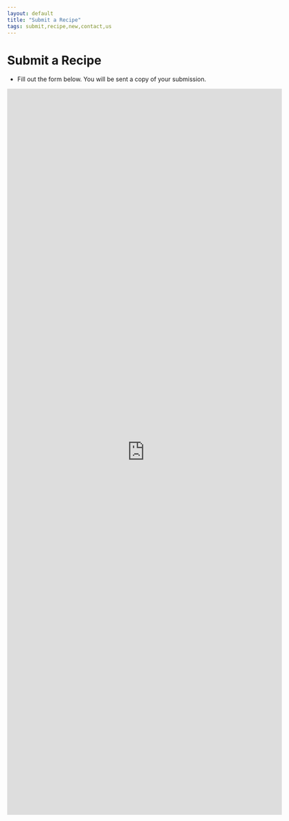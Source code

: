 ```yaml
---
layout: default
title: "Submit a Recipe"
tags: submit,recipe,new,contact,us
---
```

# Submit a Recipe
* Fill out the form below.  You will be sent a copy of your submission.

<iframe src="https://docs.google.com/forms/d/e/1FAIpQLSebVIwzMtRmgaWPJiA4h4avtNdTENUROkPYR_iheGH6Z_Y1Jg/viewform?embedded=true" width="640" height="1691" frameborder="0" marginheight="0" marginwidth="0">Loading...</iframe>
